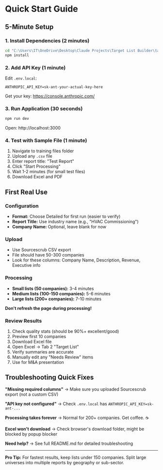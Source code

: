 # Quick Start Guide

## 5-Minute Setup

### 1. Install Dependencies (2 minutes)
```bash
cd "C:\Users\IT\OneDrive\Desktop\Claude Projects\Target List Builder\target-list-generator"
npm install
```

### 2. Add API Key (1 minute)
Edit `.env.local`:
```
ANTHROPIC_API_KEY=sk-ant-your-actual-key-here
```

Get your key: https://console.anthropic.com/

### 3. Run Application (30 seconds)
```bash
npm run dev
```

Open: http://localhost:3000

### 4. Test with Sample File (1 minute)
1. Navigate to training files folder
2. Upload any `.csv` file
3. Enter report title: "Test Report"
4. Click "Start Processing"
5. Wait 1-2 minutes (for small test files)
6. Download Excel and PDF

## First Real Use

### Configuration
- **Format:** Choose Detailed for first run (easier to verify)
- **Report Title:** Use industry name (e.g., "HVAC Commissioning")
- **Company Name:** Optional, leave blank for now

### Upload
- Use Sourcescrub CSV export
- File should have 50-300 companies
- Look for these columns: Company Name, Description, Revenue, Executive info

### Processing
- **Small lists (50 companies):** 3-4 minutes
- **Medium lists (100-150 companies):** 5-6 minutes
- **Large lists (200+ companies):** 7-10 minutes

**Don't refresh the page during processing!**

### Review Results
1. Check quality stats (should be 90%+ excellent/good)
2. Preview first 10 companies
3. Download Excel file
4. Open Excel → Tab 2 "Target List"
5. Verify summaries are accurate
6. Manually edit any "Needs Review" items
7. Use for M&A presentation

## Troubleshooting Quick Fixes

**"Missing required columns"**
→ Make sure you uploaded Sourcescrub export (not a custom CSV)

**"API key not configured"**
→ Check `.env.local` has `ANTHROPIC_API_KEY=sk-ant-...`

**Processing takes forever**
→ Normal for 200+ companies. Get coffee. ☕

**Excel won't download**
→ Check browser's download folder, might be blocked by popup blocker

**Need help?**
→ See full README.md for detailed troubleshooting

---

**Pro Tip:** For fastest results, keep lists under 150 companies. Split large universes into multiple reports by geography or sub-sector.

